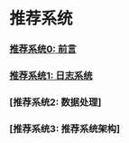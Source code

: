 # 推荐系统
### [推荐系统0: 前言](./blogs/RecommendSystem/00-Abstract.md)
### [推荐系统1: 日志系统](./blogs/RecommendSystem/01-Log.md)
### [推荐系统2: 数据处理]
### [推荐系统3: 推荐系统架构]
